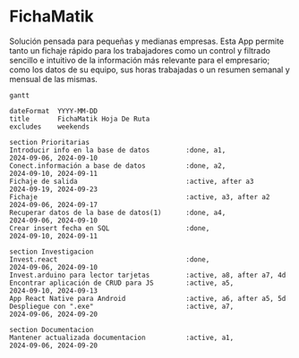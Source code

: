 # FichaMatik

Solución pensada para pequeñas y medianas empresas. Esta App permite tanto un fichaje rápido para los trabajadores como un control y filtrado sencillo e intuitivo de la información más relevante para el empresario; como los datos de su equipo, sus horas trabajadas o un resumen semanal y mensual de las mismas.

```mermaid
gantt

dateFormat  YYYY-MM-DD
title       FichaMatik Hoja De Ruta
excludes    weekends

section Prioritarias
Introducir info en la base de datos         :done, a1,                  2024-09-06, 2024-09-10
Conect.información a base de datos          :done, a2,                2024-09-10, 2024-09-11
Fichaje de salida                           :active, after a3          2024-09-19, 2024-09-23
Fichaje                                     :active, a3, after a2       2024-09-06, 2024-09-17
Recuperar datos de la base de datos(1)      :done, a4,                  2024-09-06, 2024-09-10
Crear insert fecha en SQL                   :done,                    2024-09-10, 2024-09-11

section Investigacion
Invest.react                                :done,                      2024-09-06, 2024-09-10
Invest.arduino para lector tarjetas         :active, a8, after a7, 4d
Encontrar aplicación de CRUD para JS        :active, a5,                2024-09-10, 2024-09-13
App React Native para Android               :active, a6, after a5, 5d
Despliegue con ".exe"                       :active, a7,                2024-09-06, 2024-09-20 

section Documentacion
Mantener actualizada documentacion          :active, a1,                2024-09-06, 2024-09-20
```
